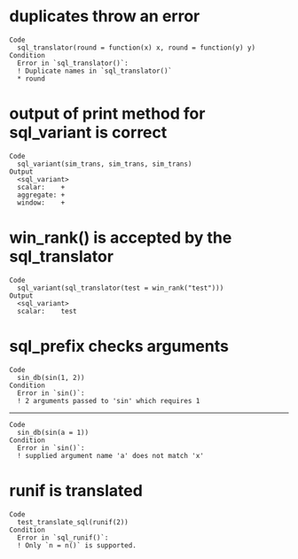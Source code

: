 # duplicates throw an error

    Code
      sql_translator(round = function(x) x, round = function(y) y)
    Condition
      Error in `sql_translator()`:
      ! Duplicate names in `sql_translator()`
      * round

# output of print method for sql_variant is correct

    Code
      sql_variant(sim_trans, sim_trans, sim_trans)
    Output
      <sql_variant>
      scalar:    +
      aggregate: +
      window:    +

# win_rank() is accepted by the sql_translator

    Code
      sql_variant(sql_translator(test = win_rank("test")))
    Output
      <sql_variant>
      scalar:    test

# sql_prefix checks arguments

    Code
      sin_db(sin(1, 2))
    Condition
      Error in `sin()`:
      ! 2 arguments passed to 'sin' which requires 1

---

    Code
      sin_db(sin(a = 1))
    Condition
      Error in `sin()`:
      ! supplied argument name 'a' does not match 'x'

# runif is translated

    Code
      test_translate_sql(runif(2))
    Condition
      Error in `sql_runif()`:
      ! Only `n = n()` is supported.

